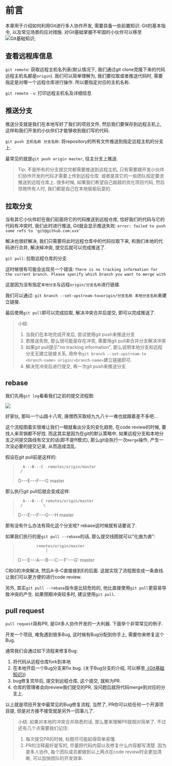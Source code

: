 # 前言

本章用于介绍如何利用Git进行多人协作开发, 需要具备一些前置知识: Git的基本指令, 以及常见场景的应对措施. 对Git基础掌握不牢固的小伙伴可以移至![Git基础知识]("./README.md");

## 查看远程库信息

```git remote```: 获取远程主机名列表(默认情况下, 我们通过git clone克隆下来的代码远程主机名都是```origin```). 我们可以简单理解为, 我们要拉取或者推送代码时, 需要指定是对哪一个远程仓库进行操作. 所以要指定对应的主机名称.

```git remote -v```: 打印远程主机名及详细信息

## 推送分支

推送分支就是我们在本地写好了我们的项目文件, 然后我们要保存到远程主机上, 这样和我们开发的小伙伴们才能够收到我们写的代码.

```git push 主机名称 分支名称```: 将repository的所有文件推送到指定远程主机的分支上.

最常见的就是```git push origin master```, 往主分支上推送.

> Tip:
> 不是所有的分支提交完都需要推送到远程主机, 只有需要跟开发小伙伴们协作开发的代码才需要上传到远程仓库. 或者是其它的一些团队规定要求推送到远程仓库上. 很多时候, 如果我们希望自己敲敲的优化项目代码, 然后惊艳所有人时, 我们都是自己在本地偷偷玩耍的.

## 拉取分支

当有其它小伙伴赶在我们前面将它的代码推送到远程仓库, 恰好我们的代码与它的代码有冲突时, 我们此时进行推送, Git就会显示推送失败: ```error: failed to push some refs to 'git@github.com:xxx'```

解决也很好解决, 我们只需要将此时远程仓库中的代码拉取下来, 和我们本地的代码进行合并, 解决掉冲突, 提交后就可以完成推送了.

```git pull```: 拉取远程仓库的分支

这时候很有可能会出现另一个错误: ```There is no tracking information for the current branch.
Please specify which branch you want to merge with```

这是因为没有指定```本地分支```与远程```origin/分支名称```进行链接.

我们可以通过: ```git branch --set-upstream-to=origin/分支名称 本地分支名称```来建立链接.

最后使用```git pull```即可以完成拉取, 解决冲突合并后提交, 即可以完成推送了.

> 小结:
> 1. 当我们在本地完成开发后, 尝试使用git push来推送分支
> 2. 若推送失败, 那么很可能是存在冲突, 需要用git pull来合并分支解决冲突
> 3. 如果git pull提示"no tracking information", 那么说明本地分支和远程分支无建立链接关系, 用命令```git branch --set-upstream-to <branch-name> origin/<branch-name>```建立链接即可.
> 4. 解决完冲突后进行提交, 再一次git push来推送分支

## rebase

我们先用```git log```看看我们之前的提交流程图:

![](./assets/git-log流程图.jpg)

好家伙, 那叫一个山路十八弯, 唐僧西天取经九九八十一难也就跟着差不多吧...

这个流程图着实很难让我们一眼就看出分支的变化趋势, 在code review的时候, 要找人来背锅都不好找. 而这其实是因为在git的默认策略中, 如果远程分支和本地分支之间提交路线有交叉的话(即不是ff模式), 那么git会执行一次```merge```操作, 产生一次没必要的提交记录, 从而造成混乱. 

假设在git pull前是这样的:
>       A---B---C  remotes/origin/master
>      /
> D---E---F---G  master

那么执行git pull后就会变成这样:
>       A---B---C remotes/origin/master
>      /         \
> D---E---F---G---H master

那有没有什么办法有简化这个分支呢? rebase这时候就有话要说了.

如果我们执行的是```git pull --rebase```的话, 那么提交线图就可以"化曲为直":
>             remotes/origin/master
>                 |
> D---E---A---B---C---F'---G'  master

C和G的冲突解决, 然后A-B-C直接接到E的后面. 这就实现了流程图变成一条直线. 让我们可以更方便的进行code review.

另外, 其实```git pull --rebase```指令是比较危险的, 他比直接使用```git pull```更容易导致冲突的产生. 如果预期冲突较多时, 建议使用```git pull```.

## pull request

```pull request```简称PR, 是Git多人协作开发的一大利器. 下面举个非常常见的例子. 

开发一个项目, 难免遇到很多Bug, 这时候有Bug分配到你手上, 需要你来修复这个Bug. 

通常我们会通过如下流程来修复Bug:
1. 将代码从远程仓库fork到本地
2. 在本地开启一个Bug分支来fix bug. (关于Bug分支的介绍, 可以移至[《Git基础知识》](""))
3. bug修复完毕后, 提交到远程仓库, 这个提交, 就称为PR.
4. 仓库的管理者会向review我们提交的PR, 没问题后就将代码merge到对应的分支上.

以上就是项目开发中最常见的Bug修复流程, 当然了, PR你可以给任何一个开源项目提, 但是对方接不接受就是另外一回事儿了.

> 小结: 如果对本地的冲突合并熟悉的话, 那么要来理解PR就相对简单了. 不过还有几个点需要我们记住:
> 1. 每次提交PR的时候, 标题尽可能起得简单易懂.
> 2. PR的注释最好是写的, 尽量把代码内容以及修复什么内容都写清楚.
> 因为是多人协作, 每个团队成员都做到以上两点在code review时会更加清晰, 可以加快团队的开发效率.